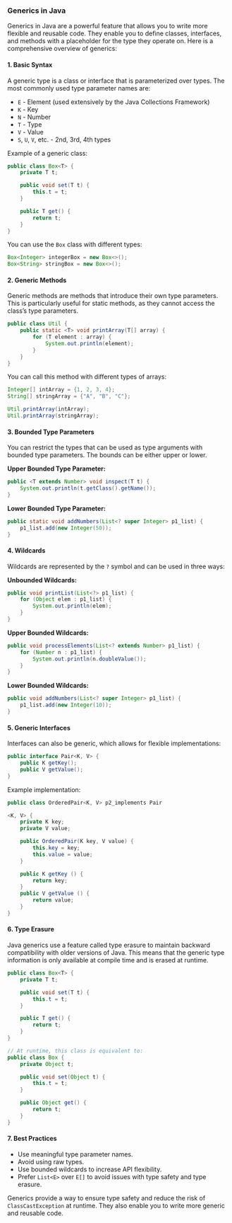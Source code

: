 ### Generics in Java

Generics in Java are a powerful feature that allows you to write more flexible and reusable code. They enable you to
define classes, interfaces, and methods with a placeholder for the type they operate on. Here is a comprehensive
overview of generics:

#### 1. **Basic Syntax**

A generic type is a class or interface that is parameterized over types. The most commonly used type parameter names
are:

- `E` - Element (used extensively by the Java Collections Framework)
- `K` - Key
- `N` - Number
- `T` - Type
- `V` - Value
- `S`, `U`, `V`, etc. - 2nd, 3rd, 4th types

Example of a generic class:

```java
public class Box<T> {
    private T t;

    public void set(T t) {
        this.t = t;
    }

    public T get() {
        return t;
    }
}
```

You can use the `Box` class with different types:

```java
Box<Integer> integerBox = new Box<>();
Box<String> stringBox = new Box<>();
```

#### 2. **Generic Methods**

Generic methods are methods that introduce their own type parameters. This is particularly useful for static methods, as
they cannot access the class’s type parameters.

```java
public class Util {
    public static <T> void printArray(T[] array) {
        for (T element : array) {
            System.out.println(element);
        }
    }
}
```

You can call this method with different types of arrays:

```java
Integer[] intArray = {1, 2, 3, 4};
String[] stringArray = {"A", "B", "C"};

Util.printArray(intArray);
Util.printArray(stringArray);
```

#### 3. **Bounded Type Parameters**

You can restrict the types that can be used as type arguments with bounded type parameters. The bounds can be either
upper or lower.

**Upper Bounded Type Parameter:**

```java
public <T extends Number> void inspect(T t) {
    System.out.println(t.getClass().getName());
}
```

**Lower Bounded Type Parameter:**

```java
public static void addNumbers(List<? super Integer> p1_list) {
    p1_list.add(new Integer(50));
}
```

#### 4. **Wildcards**

Wildcards are represented by the `?` symbol and can be used in three ways:

**Unbounded Wildcards:**

```java
public void printList(List<?> p1_list) {
    for (Object elem : p1_list) {
        System.out.println(elem);
    }
}
```

**Upper Bounded Wildcards:**

```java
public void processElements(List<? extends Number> p1_list) {
    for (Number n : p1_list) {
        System.out.println(n.doubleValue());
    }
}
```

**Lower Bounded Wildcards:**

```java
public void addNumbers(List<? super Integer> p1_list) {
    p1_list.add(new Integer(10));
}
```

#### 5. **Generic Interfaces**

Interfaces can also be generic, which allows for flexible implementations:

```java
public interface Pair<K, V> {
    public K getKey();
    public V getValue();
}
```

Example implementation:

```java
public class OrderedPair<K, V> p2_implements Pair

<K, V> {
    private K key;
    private V value;

    public OrderedPair(K key, V value) {
        this.key = key;
        this.value = value;
    }

    public K getKey () {
        return key;
    }
    public V getValue () {
        return value;
    }
}
```

#### 6. **Type Erasure**

Java generics use a feature called type erasure to maintain backward compatibility with older versions of Java. This
means that the generic type information is only available at compile time and is erased at runtime.

```java
public class Box<T> {
    private T t;

    public void set(T t) {
        this.t = t;
    }

    public T get() {
        return t;
    }
}

// At runtime, this class is equivalent to:
public class Box {
    private Object t;

    public void set(Object t) {
        this.t = t;
    }

    public Object get() {
        return t;
    }
}
```

#### 7. **Best Practices**

- Use meaningful type parameter names.
- Avoid using raw types.
- Use bounded wildcards to increase API flexibility.
- Prefer `List<E>` over `E[]` to avoid issues with type safety and type erasure.

Generics provide a way to ensure type safety and reduce the risk of `ClassCastException` at runtime. They also enable
you to write more generic and reusable code.